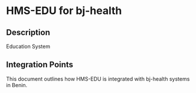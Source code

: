 # HMS-EDU for bj-health

## Description

Education System

## Integration Points

This document outlines how HMS-EDU is integrated with bj-health systems in Benin.
